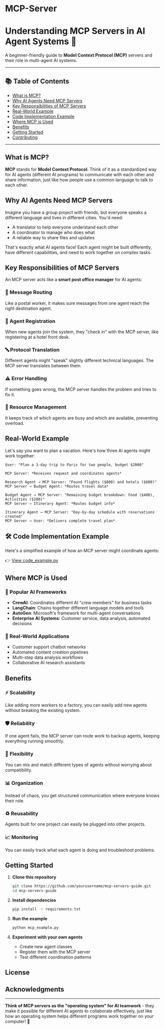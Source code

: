 # MCP-Server
# Understanding MCP Servers in AI Agent Systems 🤖

A beginner-friendly guide to **Model Context Protocol (MCP)** servers and their role in multi-agent AI systems.

---

## 📚 Table of Contents

- [What is MCP?](#what-is-mcp)
- [Why AI Agents Need MCP Servers](#why-ai-agents-need-mcp-servers)
- [Key Responsibilities of MCP Servers](#key-responsibilities-of-mcp-servers)
- [Real-World Example](#real-world-example)
- [Code Implementation Example](#code-implementation-example)
- [Where MCP is Used](#where-mcp-is-used)
- [Benefits](#benefits)
- [Getting Started](#getting-started)
- [Contributing](#contributing)

---

## What is MCP?

**MCP** stands for **Model Context Protocol**. Think of it as a standardized way for AI agents (different AI programs) to communicate with each other and share information, just like how people use a common language to talk to each other.

## Why AI Agents Need MCP Servers

Imagine you have a group project with friends, but everyone speaks a different language and lives in different cities. You'd need:
- A translator to help everyone understand each other
- A coordinator to manage who does what
- A reliable way to share files and updates

That's exactly what AI agents face! Each agent might be built differently, have different capabilities, and need to work together on complex tasks.

## Key Responsibilities of MCP Servers

An MCP server acts like a **smart post office manager** for AI agents:

### 🔄 Message Routing
Like a postal worker, it makes sure messages from one agent reach the right destination agent.

### 📝 Agent Registration
When new agents join the system, they "check in" with the MCP server, like registering at a hotel front desk.

### 🔤 Protocol Translation
Different agents might "speak" slightly different technical languages. The MCP server translates between them.

### ⚠️ Error Handling
If something goes wrong, the MCP server handles the problem and tries to fix it.

### 💾 Resource Management
It keeps track of which agents are busy and which are available, preventing overload.

## Real-World Example

Let's say you want to plan a vacation. Here's how three AI agents might work together:

```
User: "Plan a 3-day trip to Paris for two people, budget $2000"

MCP Server: *Receives request and coordinates agents*

Research Agent → MCP Server: "Found flights ($800) and hotels ($600)"
MCP Server → Budget Agent: *Routes travel data*

Budget Agent → MCP Server: "Remaining budget breakdown: Food ($400), Activities ($200)"
MCP Server → Itinerary Agent: *Routes budget info*

Itinerary Agent → MCP Server: "Day-by-day schedule with reservations created"
MCP Server → User: *Delivers complete travel plan*
```

## 🛠️ Code Implementation Example

Here's a simplified example of how an MCP server might coordinate agents:

👉 [View code_example.py](example/code_example.py)

## Where MCP is Used

### 🚀 Popular AI Frameworks
- **CrewAI**: Coordinates different AI "crew members" for business tasks
- **LangChain**: Chains together different language models and tools
- **AutoGen**: Microsoft's framework for multi-agent conversations
- **Enterprise AI Systems**: Customer service, data analysis, automated decisions

### 🏢 Real-World Applications
- Customer support chatbot networks
- Automated content creation pipelines
- Multi-step data analysis workflows
- Collaborative AI research assistants

## Benefits

### ⚡ **Scalability**
Like adding more workers to a factory, you can easily add new agents without breaking the existing system.

### 🛡️ **Reliability** 
If one agent fails, the MCP server can route work to backup agents, keeping everything running smoothly.

### 🔧 **Flexibility**
You can mix and match different types of agents without worrying about compatibility.

### 📊 **Organization**
Instead of chaos, you get structured communication where everyone knows their role.

### ♻️ **Reusability**
Agents built for one project can easily be plugged into other projects.

### 📈 **Monitoring**
You can easily track what each agent is doing and troubleshoot problems.

## Getting Started

1. **Clone this repository**
   ```bash
   git clone https://github.com/yourusername/mcp-servers-guide.git
   cd mcp-servers-guide
   ```

2. **Install dependencies**
   ```bash
   pip install -r requirements.txt
   ```

3. **Run the example**
   ```bash
   python mcp_example.py
   ```

4. **Experiment with your own agents**
   - Create new agent classes
   - Register them with the MCP server
   - Test different coordination patterns


## License



## Acknowledgments

---

**Think of MCP servers as the "operating system" for AI teamwork** - they make it possible for different AI agents to collaborate effectively, just like how an operating system helps different programs work together on your computer! 🚀
